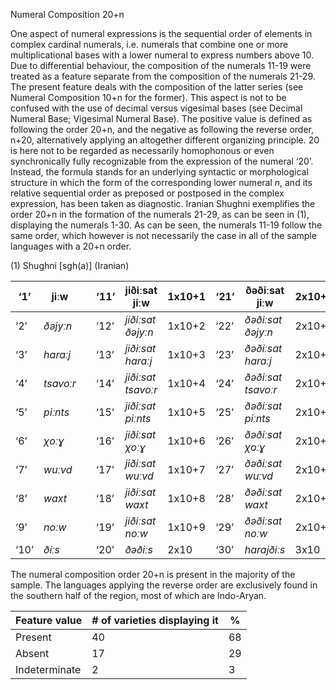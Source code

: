 Numeral Composition 20+n

One aspect of numeral expressions is the sequential order of elements in
complex cardinal numerals, i.e. numerals that combine one or more
multiplicational bases with a lower numeral to express numbers above 10.
Due to differential behaviour, the composition of the numerals 11-19
were treated as a feature separate from the composition of the numerals
21-29. The present feature deals with the composition of the latter
series (see Numeral Composition 10+n for the former). This aspect is not
to be confused with the use of decimal versus vigesimal bases (see
Decimal Numeral Base; Vigesimal Numeral Base). The positive value is
defined as following the order 20+n, and the negative as following the
reverse order, n+20, alternatively applying an altogether different
organizing principle. 20 is here not to be regarded as necessarily
homophonous or even synchronically fully recognizable from the
expression of the numeral ‘20’. Instead, the formula stands for an
underlying syntactic or morphological structure in which the form of the
corresponding lower numeral *n*, and its relative sequential order as
preposed or postposed in the complex expression, has been taken as
diagnostic. Iranian Shughni exemplifies the order 20+n in the formation
of the numerals 21-29, as can be seen in ‎(1), displaying the numerals
1-30. As can be seen, the numerals 11-19 follow the same order, which
however is not necessarily the case in all of the sample languages with
a 20+n order.

(1) <span id="_Ref55292607" class="anchor"></span>Shughni
    \[sgh(a)\] (Iranian)

| ‘1’  | jiːw      |     | ‘11’ | jiðiːsat jiːw      | 1x10+1 | ‘21’ | ðəðiːsat jiːw      | 2x10+1 |
|------|-----------|-----|------|--------------------|--------|------|--------------------|--------|
| ‘2’  | *ðəjyːn*  |     | ‘12’ | *jiðiːsat ðəjyːn*  | 1x10+2 | ‘22’ | *ðəðiːsat ðəjyːn*  | 2x10+2 |
| ‘3’  | *haraːj*  |     | ‘13’ | *jiðiːsat haraːj*  | 1x10+3 | ‘23’ | *ðəðiːsat haraːj*  | 2x10+3 |
| ‘4’  | *tsavoːr* |     | ‘14’ | *jiðiːsat tsavoːr* | 1x10+4 | ‘24’ | *ðəðiːsat tsavoːr* | 2x10+4 |
| ‘5’  | *piːnts*  |     | ‘15’ | *jiðiːsat piːnts*  | 1x10+5 | ‘25’ | *ðəðiːsat piːnts*  | 2x10+5 |
| ‘6’  | *χoːɣ*    |     | ‘16’ | *jiðiːsat χoːɣ*    | 1x10+6 | ‘26’ | *ðəðiːsat χoːɣ*    | 2x10+6 |
| ‘7’  | *wuːvd*   |     | ‘17’ | *jiðiːsat wuːvd*   | 1x10+7 | ‘27’ | *ðəðiːsat wuːvd*   | 2x10+7 |
| ‘8’  | *waxt*    |     | ‘18’ | *jiðiːsat waxt*    | 1x10+8 | ‘28’ | *ðəðiːsat waxt*    | 2x10+8 |
| ‘9’  | *noːw*    |     | ‘19’ | *jiðiːsat noːw*    | 1x10+9 | ‘29’ | *ðəðiːsat noːw*    | 2x10+9 |
| ‘10’ | *ðiːs*    |     | ‘20’ | *ðəðiːs*           | 2x10   | ‘30’ | *harajðiːs*        | 3x10   |

The numeral composition order 20+n is present in the majority of the
sample. The languages applying the reverse order are exclusively found
in the southern half of the region, most of which are Indo-Aryan.

| Feature value | \# of varieties displaying it | %   |
|---------------|-------------------------------|-----|
| Present       | 40                            | 68  |
| Absent        | 17                            | 29  |
| Indeterminate | 2                             | 3   |



